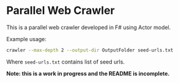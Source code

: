 # Parallel Web Crawler

This is a parallel web crawler developed in F# using Actor model.

Example usage:

```bash
crawler --max-depth 2 --output-dir OutputFolder seed-urls.txt
```

Where `seed-urls.txt` contains list of seed urls.

**Note: this is a work in progress and the README is incomplete.**
